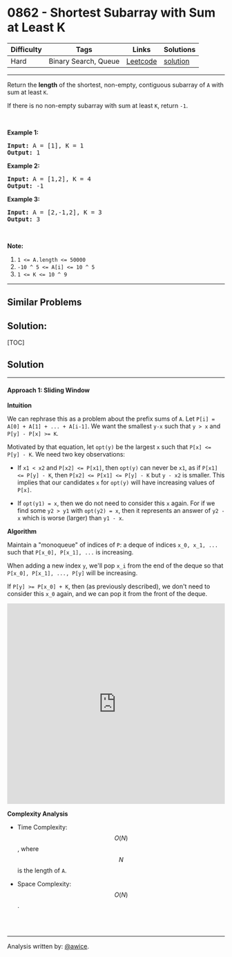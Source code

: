 # 0862 - Shortest Subarray with Sum at Least K

Difficulty  | Tags | Links | Solutions
----------- | ---- | ----- | -----
Hard | Binary Search, Queue | [Leetcode](https://leetcode.com/problems/shortest-subarray-with-sum-at-least-k) | [solution](https://leetcode.com/problems/shortest-subarray-with-sum-at-least-k/solution/)


-----------

<p>Return the <strong>length</strong> of the shortest, non-empty, contiguous&nbsp;subarray of <code>A</code> with sum at least <code>K</code>.</p>

<p>If there is no non-empty subarray with sum at least <code>K</code>, return <code>-1</code>.</p>

<p>&nbsp;</p>

<ol>
</ol>

<div>
<p><strong>Example 1:</strong></p>

<pre>
<strong>Input: </strong>A = <span id="example-input-1-1">[1]</span>, K = <span id="example-input-1-2">1</span>
<strong>Output: </strong><span id="example-output-1">1</span>
</pre>

<div>
<p><strong>Example 2:</strong></p>

<pre>
<strong>Input: </strong>A = <span id="example-input-2-1">[1,2]</span>, K = <span id="example-input-2-2">4</span>
<strong>Output: </strong><span id="example-output-2">-1</span>
</pre>

<div>
<p><strong>Example 3:</strong></p>

<pre>
<strong>Input: </strong>A = <span id="example-input-3-1">[2,-1,2]</span>, K = <span id="example-input-3-2">3</span>
<strong>Output: </strong><span id="example-output-3">3</span>
</pre>

<p>&nbsp;</p>

<p><strong>Note:</strong></p>

<ol>
	<li><code>1 &lt;= A.length &lt;= 50000</code></li>
	<li><code>-10 ^ 5&nbsp;&lt;= A[i] &lt;= 10 ^ 5</code></li>
	<li><code>1 &lt;= K &lt;= 10 ^ 9</code></li>
</ol>
</div>
</div>
</div>


-----------


## Similar Problems




## Solution:

[TOC]

## Solution
---
#### Approach 1: Sliding Window

**Intuition**

We can rephrase this as a problem about the prefix sums of `A`.  Let `P[i] = A[0] + A[1] + ... + A[i-1]`.  We want the smallest `y-x` such that `y > x` and `P[y] - P[x] >= K`.

Motivated by that equation, let `opt(y)` be the largest `x` such that `P[x] <= P[y] - K`.  We need two key observations:

* If `x1 < x2` and `P[x2] <= P[x1]`, then `opt(y)` can never be `x1`, as if `P[x1] <= P[y] - K`, then `P[x2] <= P[x1] <= P[y] - K` but `y - x2` is smaller.  This implies that our candidates `x` for `opt(y)` will have increasing values of `P[x]`.

* If `opt(y1) = x`, then we do not need to consider this `x` again.  For if we find some `y2 > y1` with `opt(y2) = x`, then it represents an answer of `y2 - x` which is worse (larger) than `y1 - x`.

**Algorithm**

Maintain a "monoqueue" of indices of `P`: a deque of indices `x_0, x_1, ...` such that `P[x_0], P[x_1], ...` is increasing.

When adding a new index `y`, we'll pop `x_i` from the end of the deque so that `P[x_0], P[x_1], ..., P[y]` will be increasing.

If `P[y] >= P[x_0] + K`, then (as previously described), we don't need to consider this `x_0` again, and we can pop it from the front of the deque.

<iframe src="https://leetcode.com/playground/RnfeP3KD/shared" frameBorder="0" width="100%" height="463" name="RnfeP3KD"></iframe>

**Complexity Analysis**

* Time Complexity:  $$O(N)$$, where $$N$$ is the length of `A`.

* Space Complexity:  $$O(N)$$.
<br />
<br />


---


Analysis written by: [@awice](https://leetcode.com/awice).
